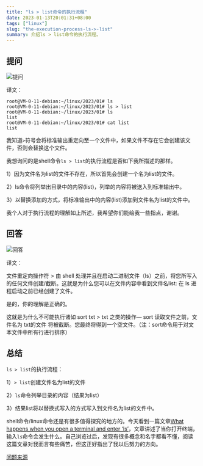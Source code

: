 ```yaml
---
title: "ls > list命令的执行流程"
date: 2023-01-13T20:01:31+08:00
tags: ["linux"]
slug: "the-execution-process-ls->-list"
summary: 介绍ls > list命令的执行流程。
---
```


## 提问

![提问](https://vip2.loli.io/2023/01/13/lUe7vE2SH8GOdLy.webp)

译文：

```shell
root@VM-0-11-debian:~/linux/2023/01# ls
root@VM-0-11-debian:~/linux/2023/01# ls > list
root@VM-0-11-debian:~/linux/2023/01# ls
list
root@VM-0-11-debian:~/linux/2023/01# cat list 
list
```

我知道`>`符号会将标准输出重定向至一个文件中，如果文件不存在它会创建该文件，否则会替换这个文件。

我想询问的是shell命令`ls > list`的执行流程是否如下我所描述的那样。

1）因为文件名为list的文件不存在，所以首先会创建一个名为list的文件。

2）ls命令将列举出目录中的内容(list)，列举的内容将被送入到标准输出中。

3）以替换添加的方式，将标准输出中的内容(list)添加到文件名为list的文件中。

我个人对于执行流程的理解如上所述，我希望你们能给我一些指点，谢谢。



## 回答

![回答](https://vip2.loli.io/2023/01/13/SDzKNMrwpI2bvCh.webp)

译文：

文件重定向操作符 > 由 shell 处理并且在启动二进制文件（ls）之前，将您所写入的任何文件创建/截断。这就是为什么您可以在文件内容中看到文件名list: 在 ls 进程启动之前已经创建了文件。

是的，你的理解是正确的。

这就是为什么不可能执行诸如 sort txt > txt 之类的操作— sort 读取文件之前，文件名为 txt的文件 将被截断。您最终将得到一个空文件。（注：sort命令用于对文本文件中所有行进行排序）



## 总结

`ls > list`的执行流程：

1）`> list`创建文件名为list的文件

2）`ls`命令列举目录的内容（结果为list）

3）结果list将以替换式写入的方式写入到文件名为list的文件中。

shell命令/linux命令还是有很多值得探究的地方的。今天看到一篇文章[What happens when you open a terminal and enter ‘ls’](https://www.warp.dev/blog/what-happens-when-you-open-a-terminal-and-enter-ls)，文章讲述了当你打开终端，输入`ls`命令会发生什么。自己浏览过后，发现有很多概念和名字都看不懂，阅读这篇文章对我而言有些痛苦，但这正好指出了我以后努力的方向。

[问题来源](https://stackoverflow.com/questions/74993370/query-of-the-execution-step-of-shell-command-ls-list)
